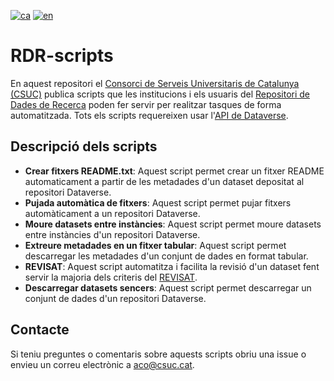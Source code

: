 [![ca](https://img.shields.io/badge/lang-ca-blue.svg)](https://github.com/CSUC/RDR-scripts/blob/main/README.md)
[![en](https://img.shields.io/badge/lang-en-green.svg)](https://github.com/CSUC/RDR-scripts/blob/main/README_ENG.md)



# RDR-scripts

En aquest repositori el [Consorci de Serveis Universitaris de Catalunya (CSUC)](https://www.csuc.cat/ca) publica scripts que les institucions i els usuaris del [Repositori de Dades de Recerca](https://dataverse.csuc.cat/) poden fer servir per realitzar tasques de forma automatitzada. Tots els scripts requereixen usar l'[API de Dataverse](https://guides.dataverse.org/en/latest/api/).

## Descripció dels scripts
 
- **Crear fitxers README.txt**: Aquest script permet crear un fitxer README automaticament a partir de les metadades d'un dataset depositat al repositori Dataverse.
- **Pujada automàtica de fitxers**: Aquest script permet pujar fitxers automàticament a un repositori Dataverse. 
- **Moure datasets entre instàncies**: Aquest script permet moure datasets entre instàncies d'un repositori Dataverse.
- **Extreure metadades en un fitxer tabular**: Aquest script permet descarregar les metadades d'un conjunt de dades en format tabular.
- **REVISAT**:  Aquest script automatitza i facilita la revisió d'un dataset fent servir la majoria dels criteris del [REVISAT](https://confluence.csuc.cat/display/RDM/REVISAT).
- **Descarregar datasets sencers**: Aquest script permet descarregar un conjunt de dades d'un repositori Dataverse.

## Contacte

Si teniu preguntes o comentaris sobre aquests scripts obriu una issue o envieu un correu electrònic a <aco@csuc.cat>.
